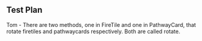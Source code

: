 ## Test Plan

Tom - There are two methods, one in FireTile and one in PathwayCard, that rotate firetiles and pathwaycards respectively.
Both are called rotate.
